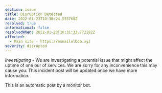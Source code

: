 ```yaml
---
section: issue
title: Disruption Detected
date: 2022-01-23T10:30:24.555768Z
resolved: true
informational: false
resolvedWhen: 2022-01-23T10:31:33.772282Z
affected:
  - Main site - https://esmailelbob.xyz
severity: disrupted
---
```

*Investigating* - We are investigating a potential issue that might affect the uptime of one our of services. We are sorry for any inconvenience this may cause you. This incident post will be updated once we have more information.

This is an automatic post by a monitor bot.
        